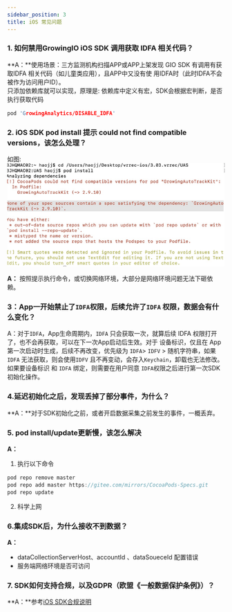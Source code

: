 ```yaml
---
sidebar_position: 3
title: iOS 常见问题
---
```


### 1. 如何禁用GrowingIO iOS SDK 调用获取 IDFA 相关代码？
**A：**使用场景：三方监测机构扫描APP或APP上架发现 GIO SDK 有调用有获取IDFA 相关代码（如儿童类应用），且APP中又没有使 用IDFA时（此时IDFA不会被作为访问用户ID）。<br/>
只添加依赖库就可以实现，原理是: 依赖库中定义有宏，SDK会根据宏判断，是否执行获取代码
```C
pod 'GrowingAnalytics/DISABLE_IDFA'
```

### 2. iOS SDK pod install 提示 could not find compatible versions，该怎么处理？
如图: <br/>
![noversions](../static/img/question/noversions.png)

**A：** 按照提示执行命令，或切换网络环境，大部分是网络环境问题无法下砸依赖。

### 3：App一开始禁止了`IDFA`权限，后续允许了`IDFA` 权限，数据会有什么变化？

A：对于`IDFA`，App生命周期内，`IDFA` 只会获取一次，就算后续 IDFA 权限打开了，也不会再获取，可以在下一次App启动后生效。对于 设备标识，仅且在 App第一次启动时生成，后续不再改变，优先级为 `IDFA`> `IDFV` > 随机字符串，如果 `IDFA` 无法获取，则会使用`IDFV` 且不再变动，会存入`Keychain`，卸载也无法修改。如果要设备标识 和 `IDFA` 绑定，则需要在用户同意 `IDFA`权限之后进行第一次SDK初始化操作。

### 4.延迟初始化之后，发现丢掉了部分事件，为什么？
**A：**对于SDK初始化之前，或者开启数据采集之前发生的事件，一概丢弃。

### 5. pod install/update更新慢，该怎么解决
**A：**
1. 执行以下命令
```c
pod repo remove master
pod repo add master https://gitee.com/mirrors/CocoaPods-Specs.git
pod repo update
```
2. 科学上网



### 6.集成SDK后，为什么接收不到数据？
**A：**
* dataCollectionServerHost、accountId 、dataSoueceId 配置错误
* 服务端网络环境是否可访问

### 7. SDK如何支持合规，以及GDPR（欧盟《一般数据保护条例》）？
**A：**参考[iOS SDK合规说明](/docs/compliance/iosCompliance)

